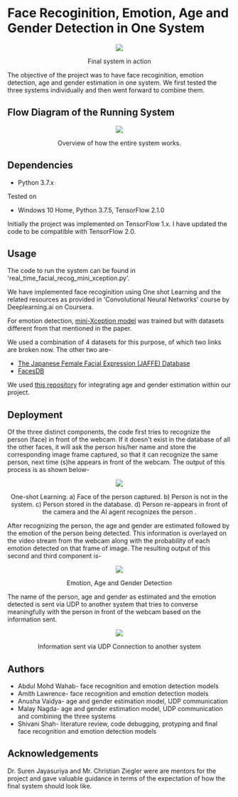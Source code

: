# Face Recoginition, Emotion, Age and Gender Detection in One System
 

<p align="center">
  <img src="images/vid_final_sys.gif">
  <p align="center">Final system in action</p>
</p>

The objective of the project was to have face recoginition, emotion detection, age and gender estimation in one system. We first tested the three systems individually and then went forward to combine them. 

## Flow Diagram of the Running System
<p align="center">
  <img src="images/system_flowchart.png">
  <p align="center"> Overview of how the entire system works.</p>
</p>

## Dependencies
* Python 3.7.x

Tested on
* Windows 10 Home, Python 3.7.5, TensorFlow 2.1.0

Initially the project was implemented on TensorFlow 1.x. I have updated the code to be compatible with TensorFlow 2.0. 

## Usage
The code to run the system can be found in 'real_time_facial_recog_mini_xception.py'. 

We have implemented face recoginition using One shot Learning and the related resources as provided in 'Convolutional Neural Networks' course by Deeplearning.ai on Coursera.

For emotion detection, [mini-Xception model](https://arxiv.org/pdf/1710.07557.pdf) was trained but with datasets different from that mentioned in the paper.

We used a combination of 4 datasets for this purpose, of which two links are broken now. The other two are-
* [The Japanese Female Facial Expression (JAFFE) Database](https://zenodo.org/record/3451524#.X0AJy8hKiUk)
* [FacesDB](http://app.visgraf.impa.br/database/faces/)

We used [this repository](https://github.com/yu4u/age-gender-estimation) for integrating age and gender estimation within our project. 

## Deployment
Of the three distinct components, the code first tries to recognize the person (face) in front of the webcam. If it doesn't exist in the database of all the other faces, it will ask the person his/her name
and store the corresponding image frame captured, so that it can recognize the same person, next time (s)he appears in front of the webcam. The output of this process is as shown below-

<p align="center">
  <img src="images/face_recog.png">
  <p align="center">One-shot Learning. a) Face of the person captured. b) Person is not in the system. c) Person stored in the database. d) Person re-appears in front of the camera and
the AI agent recognizes the person
.</p>
</p>

After recognizing the person, the age and gender are estimated followed by the emotion of the person being detected. This information is overlayed on the video stream from the webcam along with the probability of each emotion detected on that
frame of image. The resulting output of this second and third component is-
<p align="center">
  <img src="images/final_sys.png">
<p align="center">Emotion, Age and Gender Detection</p>
</p>

The name of the person, age and gender as estimated and the emotion detected is sent via UDP to another system that tries to converse meaningfully with the person in front of the webcam based on the information sent.
<p align="center">
  <img src="images/UDP.png">
  <p align="center">Information sent via UDP Connection to another system</p>
</p>

## Authors
* Abdul Mohd Wahab- face recognition and emotion detection models  
* Amith Lawrence- face recognition and emotion detection models
* Anusha Vaidya- age and gender estimation model, UDP communication
* Malay Nagda- age and gender estimation model, UDP communication and combining the three systems
* Shivani Shah- literature review, code debugging, protyping and final face recognition and emotion detection models

## Acknowledgements
Dr. Suren Jayasuriya and Mr. Christian Ziegler were are mentors for the project and gave valuable guidance in terms of the expectation of how the final system should look like.
